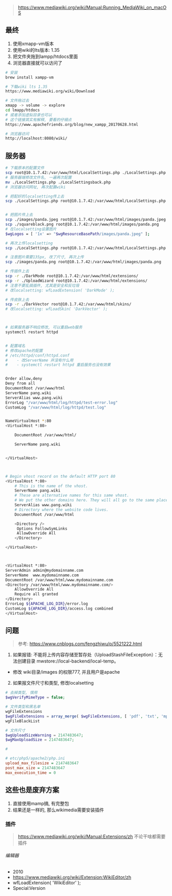 > https://www.mediawiki.org/wiki/Manual:Running_MediaWiki_on_macOS








## 最终
1. 使用xmapp-vm版本
2. 使用wiki的lts版本: 1.35
3. 把文件夹拖到lampp/htdocs里面
4. 浏览器直接就可以访问了


```sh
# 安装
brew install xampp-vm

# 下载wiki lts 1.35
https://www.mediawiki.org/wiki/Download

# 文件拖过去
xmapp -> volume -> explore
cd lmapp/htdocs
# 或者添加虚拟目录也可以
# 这个链接其实有解释, 要看的仔细点
https://www.apachefriends.org/blog/new_xampp_20170628.html

# 浏览器访问
http://localhost:8080/wiki/
```

## 服务器
```sh
# 下载原本的配置文件
scp root@10.1.7.42:/var/www/html/LocalSettings.php ./LocalSettings.php
# 服务器端修改文件名, 一遍再次配置
mv ./LocalSettings.php ./LocalSettingsback.php
# 浏览器访问网址, 再次配置wiki

# 把配好的localsetting传上去
scp ./LocalSettings.php root@10.1.7.42:/var/www/html/LocalSettings.php 


# 把图片传上去
scp ./images/panda.jpeg root@10.1.7.42:/var/www/html/images/panda.jpeg
scp ./squareblack.png root@10.1.7.42:/var/www/html/images/panda.png
# 在localsetting设置图片
$wgLogos = [ '1x' => "$wgResourceBasePath/images/panda.jpeg" ];

# 再次上传localsetting
scp ./LocalSettings.php root@10.1.7.42:/var/www/html/LocalSettings.php

# 注意图片需要135px, 改了尺寸, 再次上传
scp ./images/panda.png root@10.1.7.42:/var/www/html/images/panda.png

# 传插件上去
scp -r ./DarkMode root@10.1.7.42:/var/www/html/extensions/
scp -r ./UploadWizard root@10.1.7.42:/var/www/html/extensions/
# 注意不要乱搞插件, 尤其是安全和反垃圾
# 改localsetting: wfLoadExtension( 'DarkMode' );

# 传皮肤上去
scp -r ./DarkVector root@10.1.7.42:/var/www/html/skins/
# 改localsetting: wfLoadSkin( 'DarkVector' );



# 如果服务器不响应修改, 可以重启web服务
systemctl restart httpd


# 配置域名
# 修改apache的配置
# /etc/httpd/conf/httpd.conf
#    - 改ServerName 并没有什么用
#    - systemctl restart httpd 重启服务也没有效果


Order allow,deny
Deny from all
DocumentRoot /var/www/html
ServerName pang.wiki
ServerAlias www.pang.wiki
ErrorLog "/var/www/html/log/httpd/test-error.log"
CustomLog "/var/www/html/log/httpd/test.log"


NameVirtualHost *:80
<VirtualHost *:80>

    DocumentRoot /var/www/html/

    ServerName pang.wiki


</VirtualHost>



# Begin vhost record on the default HTTP port 80
<VirtualHost *:80>
    # This is the name of the vhost.
    ServerName pang.wiki
    # These are alternative names for this same vhost.
    # We put the other domains here. They will all go to the same place.
    ServerAlias www.pang.wiki
    # Directory where the website code lives.
    DocumentRoot /var/www/html

    <Directory />
     Options FollowSymLinks
     AllowOverride All
    </Directory>

</VirtualHost>



<VirtualHost *:80>
ServerAdmin admin@mydomainname.com
ServerName  www.mydomainname.com
DocumentRoot /var/www/html/www.mydomainname.com
<Directory /var/www/html/www.mydomainname.com/>
    AllowOverride All
    Require all granted
</Directory>
ErrorLog ${APACHE_LOG_DIR}/error.log
CustomLog ${APACHE_LOG_DIR}/access.log combined
</VirtualHost>
```

## 问题
> 参考: https://www.cnblogs.com/fengzhiwu/p/5521222.html
1. 如果报错: 不能将上传内容存储至暂存处（UploadStashFileException）：无法创建目录 mwstore://local-backend/local-temp。
 - 修改 wiki目录/images 的权限777, 并且用户是apache
2. 如果报文件尺寸和类型, 修改localsetting
```php
# 去掉类型, 慎用
$wgVerifyMimeType = false;

# 文件类型和黑名单
wgFileExtensions
$wgFileExtensions = array_merge( $wgFileExtensions, [ 'pdf', 'txt', 'mp3' ] );
wgFileBlackList

# 文件尺寸
$wgUploadSizeWarning = 2147483647;
$wgMaxUploadSize = 2147483647;

# 

```
```ini
# etc/php5/apache2/php.ini
upload_max_filesize = 2147483647
post_max_size = 2147483647
max_execution_time = 0
```



## 这些也是废弃方案
1. 直接使用mamp搞, 有完整包
2. 结果还是一样的, 那么wikimedia需要安装插件

### 插件
> https://www.mediawiki.org/wiki/Manual:Extensions/zh
> 不论干啥都需要插件
###### 编辑器
- 2010
- https://www.mediawiki.org/wiki/Extension:WikiEditor/zh
- wfLoadExtension( 'WikiEditor' );
- Special:Version
